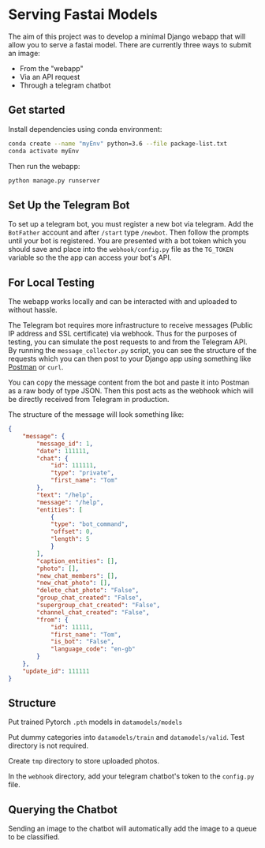# Serving Fastai Models

The aim of this project was to develop a minimal Django webapp that will allow you to serve a fastai model. There are currently three ways to submit an image:

- From the "webapp"
- Via an API request
- Through a telegram chatbot

## Get started

Install dependencies using conda environment:

```sh
conda create --name "myEnv" python=3.6 --file package-list.txt
conda activate myEnv
```

Then run the webapp:

```sh
python manage.py runserver
```

## Set Up the Telegram Bot

To set up a telegram bot, you must register a new bot via telegram. Add the `BotFather` account and after `/start` type `/newbot`. Then follow the prompts until your bot is registered. You are presented with a bot token which you should save and place into the `webhook/config.py` file as the `TG_TOKEN` variable so the the app can access your bot's API.

## For Local Testing

The webapp works locally and can be interacted with and uploaded to without hassle.

The Telegram bot requires more infrastructure to receive messages (Public IP address and SSL certificate) via webhook. Thus for the purposes of testing, you can simulate the post requests to and from the Telegram API. By running the `message_collector.py` script, you can see the structure of the requests which you can then post to your Django app using something like [Postman](https://www.getpostman.com/) or `curl`.

You can copy the message content from the bot and paste it into Postman as a raw body of type JSON. Then this post acts as the webhook which will be directly received from Telegram in production.

The structure of the message will look something like:

```json
{
    "message": {
        "message_id": 1,
        "date": 111111,
        "chat": {
            "id": 111111,
            "type": "private",
            "first_name": "Tom"
        },
        "text": "/help",
        "message": "/help",
        "entities": [
            {
            "type": "bot_command",
            "offset": 0,
            "length": 5
            }
        ],
        "caption_entities": [],
        "photo": [],
        "new_chat_members": [],
        "new_chat_photo": [],
        "delete_chat_photo": "False",
        "group_chat_created": "False",
        "supergroup_chat_created": "False",
        "channel_chat_created": "False",
        "from": {
            "id": 11111,
            "first_name": "Tom",
            "is_bot": "False",
            "language_code": "en-gb"
        }
    },
    "update_id": 111111
}
```

## Structure

Put trained Pytorch `.pth` models in `datamodels/models`

Put dummy categories into `datamodels/train` and `datamodels/valid`. Test directory is not required.

Create `tmp` directory to store uploaded photos.

In the `webhook` directory, add your telegram chatbot's token to the `config.py` file.

## Querying the Chatbot

Sending an image to the chatbot will automatically add the image to a queue to be classified.